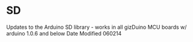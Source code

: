 # SD
Updates to the Arduino SD library - works in all gizDuino MCU boards w/ arduino 1.0.6 and below
Date Modified 060214
